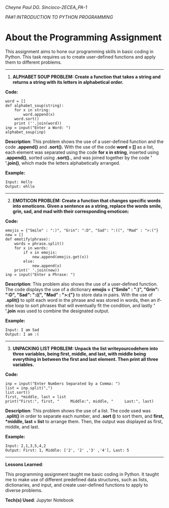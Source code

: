 _Cheyne Paul DG. Sincioco-2ECEA_PA-1_

_PA#1 INTRODUCTION TO PYTHON PROGRAMMING_

# __About the Programming Assignment__

This assignment aims to hone our programming skills in basic coding in Python. This task requires us to create user-defined functions and apply them to different problems. 

-------------------------------------------------------------------------------------------------------------------------------------------
1. __ALPHABET SOUP PROBLEM: Create a function that takes a string and returns a string with its letters in alphabetical order.__
   
__Code:__
```
word = []
def alphabet_soup(string):
    for x in string:
        word.append(x) 
    word.sort()
    print (''.join(word))
inp = input("Enter a Word: ")
alphabet_soup(inp)
```
__Description__: This problem shows the use of a user-defined function and the code __.append()__ and __.sort().__ With the use of the code __word = []__ as a list, each element was separated using the code __for x in string__, inserted using __.append()__, sorted using __.sort().__, and  was joined together by the code __' '.join()__, which made the letters alphabetically arranged.

__Example:__
```
Input: Hello
Output: ehllo
```
-------------------------------------------------------------------------------------------------------------------------------------------
2. __EMOTICON PROBLEM: Create a function that changes specific words into emoticons. Given a sentence as a string, replace the words smile, grin, sad, and mad with their corresponding emoticon:__
   
__Code:__
```
emojis = {"Smile" : ":)", "Grin": ":D", "Sad": ":((", "Mad" : ">:("}
new = []
def emotify(phrase):
    words = phrase.split()
    for x in words:
        if x in emojis:
            new.append(emojis.get(x))
        else:
            new.append(x)
    print(' '.join(new))
inp = input("Enter a Phrase: ")
```
__Description__: This problem also shows the use of a user-defined function. The code displays the use of a dictionary __emojis = {"Smile" : ":)", "Grin": ":D", "Sad": ":((", "Mad" : ">:("}__ to store data in pairs. With the use of __.split()__ to split each word in the phrase and was stored in words, then an  if-else loop to sort phrases that will eventually fit the condition, and lastly __' '.join__ was used to combine the designated output.

__Example:__
```
Input: I am Sad
Output: I am :(
```
-------------------------------------------------------------------------------------------------------------------------------------------
3. __UNPACKING LIST PROBLEM: Unpack the list writeyourcodehere into three variables, being first, middle, and last, with middle being everything in between the first and last element. Then print all three variables.__

__Code:__
```
inp = input("Enter Numbers Separated by a Comma: ")
list = inp.split(",")
list.sort()
first, *middle, last = list
print("First:", first, "     Middle:", middle, "     Last:", last)
```
__Description__: This problem shows the use of a list. The code used was __.split()__ in order to separate each number, and __.sort ()__ to sort them, and __first, *middle, last = list__ to arrange them. Then, the output  was displayed as first, middle, and last. 

__Example:__
```
Input: 2,1,3,5,4,2
Output: First: 1, Middle: ['2', '2' ,'3' ,'4'], Last: 5
```
-------------------------------------------------------------------------------------------------------------------------------------------
__Lessons Learned__:

This programming assignment taught me basic coding in Python. It taught me to make use of different predefined data structures, such as lists, dictionaries, and input, and create user-defined functions to apply to diverse problems.

__Tech(s) Used__: Jupyter Notebook
